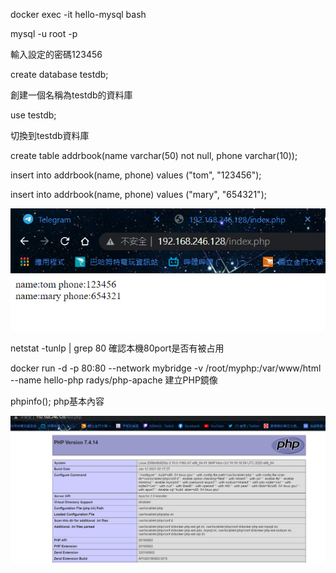 docker exec -it hello-mysql bash

mysql -u root -p

輸入設定的密碼123456

create database testdb;

創建一個名稱為testdb的資料庫

use testdb;

切換到testdb資料庫

create table addrbook(name varchar(50) not null, phone varchar(10));

insert into addrbook(name, phone) values ("tom", "123456");

insert into addrbook(name, phone) values ("mary", "654321");

![GITHUB](https://github.com/loliconkea/Docker/blob/main/image/2021-10-26-01.png)

netstat -tunlp | grep 80 確認本機80port是否有被占用

docker run -d -p 80:80 --network mybridge -v /root/myphp:/var/www/html --name hello-php radys/php-apache 建立PHP鏡像

phpinfo(); php基本內容

![GITHUB](https://github.com/loliconkea/Docker/blob/main/image/2021-10-26-02.png)
